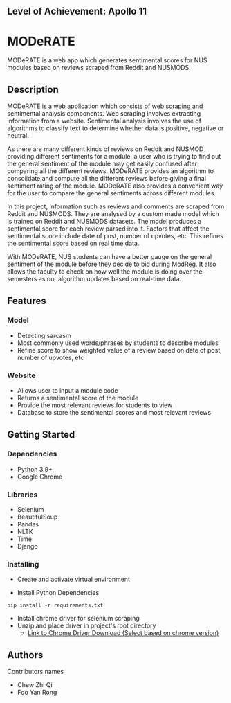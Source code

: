 ## Level of Achievement: Apollo 11

# MODeRATE 

MODeRATE is a web app which generates sentimental scores for NUS modules based on reviews scraped from Reddit and NUSMODS. 

## Description 

MODeRATE is a web application which consists of web scraping and sentimental analysis components. Web scraping involves extracting information from a website. Sentimental analysis involves the use of algorithms to classify text to determine whether data is positive, negative or neutral. 

As there are many different kinds of reviews on Reddit and NUSMOD providing different sentiments for a module, a user who is trying to find out the general sentiment of the module may get easily confused after comparing all the different reviews. MODeRATE provides an algorithm to consolidate and compute all the different reviews before giving a final sentiment rating of the module. MODeRATE also provides a convenient way for the user to compare the general sentiments across different modules.

In this project, information such as reviews and comments are scraped from Reddit and NUSMODS. They are analysed by a custom made model which is trained on Reddit and NUSMODS datasets. The model produces a sentimental score for each review parsed into it. Factors that affect the sentimental score include date of post, number of upvotes, etc. This refines the sentimental score based on real time data.  

With MODeRATE, NUS students can have a better gauge on the general sentiment of the module before they decide to bid during ModReg. It also allows the faculty to check on how well the module is doing over the semesters as our algorithm updates based on real-time data.


## Features

### Model

* Detecting sarcasm
* Most commonly used words/phrases by students to describe modules
* Refine score to show weighted value of a review based on date of post, number of upvotes, etc

### Website

* Allows user to input a module code 
* Returns a sentimental score of the module
* Provide the most relevant reviews for students to view 
* Database to store the sentimental scores and most relevant reviews

## Getting Started

### Dependencies

* Python 3.9+
* Google Chrome

### Libraries

* Selenium
* BeautifulSoup
* Pandas
* NLTK
* Time
* Django 

### Installing
* Create and activate virtual environment

* Install Python Dependencies
```
pip install -r requirements.txt
```
* Install chrome driver for selenium scraping
* Unzip and place driver in project's root directory
	* [Link to Chrome Driver Download (Select based on chrome version)](https://chromedriver.chromium.org/downloads)


## Authors

Contributors names

* Chew Zhi Qi 
* Foo Yan Rong